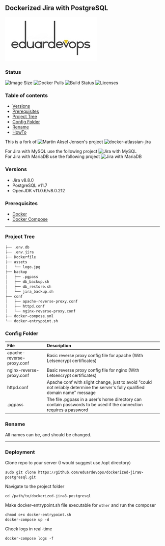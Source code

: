 ## Dockerized Jira with PostgreSQL

![Logo](./assets/logo.jpg)

### Status
<img alt="Image Size" src="https://img.shields.io/docker/image-size/eduardevops/jira8-postgresql" style="max-width:100%;"> <img alt="Docker Pulls" src="https://img.shields.io/docker/pulls/eduardevops/jira8-postgresql" style="max-width:100%;"> <img alt="Build Status" src="https://img.shields.io/docker/cloud/build/eduardevops/jira8-postgresql" style="max-width:100%;"> <img alt="Licenses" src="https://img.shields.io/badge/License-GPLv3-blue.svg" style="max-width:100%;">

### Table of contents
* [Versions](#Versions)
* [Prerequisites](#Prerequisites)
* [Project Tree](#Project-Tree)
* [Config Folder](#Config-Folder)
* [Rename](#Rename)
* [HowTo](#HowTo)

This is a fork of ![Martin Aksel Jensen's](https://github.com/cptactionhank) project ![docker-atlassian-jira](https://github.com/cptactionhank/docker-atlassian-jira)  <br>

For Jira with MySQL use the following project ![Jira with MySQL](https://github.com/eduardevops/dockerized-jira8-mysql) <br>
For Jira with MariaDB use the following project ![Jira with MariaDB](https://github.com/eduardevops/dockerized-jira8-mariadb)

### Versions
*	Jira v8.8.0
*	PostgreSQL v11.7
* OpenJDK v11.0.6/v8.0.212

### Prerequisites
*	[Docker](https://www.docker.com/)
*	[Docker Compose](https://docs.docker.com/compose/install/)
------

### Project Tree

```less
├── .env.db
├── .env.jira
├── Dockerfile
├── assets
│   └── logo.jpg
├── backup
│   ├── .pgpass
│   ├── db_backup.sh
│   ├── db_restore.sh
│   └── jira_backup.sh
├── conf
│   ├── apache-reverse-proxy.conf
│   ├── httpd.conf
│   └── nginx-reverse-proxy.conf
├── docker-compose.yml
└── docker-entrypoint.sh
```


### Config Folder
| File                        | Description                                                                                   |
| :-------------------------- |:--------------------------------------------------------------------------------------------- |
| apache-reverse-proxy.conf   | Basic reverse proxy config file for apache (With Letsencrypt certificates)                    |
| nginx-reverse-proxy.conf    | Basic reverse proxy config file for nginx  (With Letsencrypt certificates)                    |
| httpd.conf                  | Apache conf with slight change, just to avoid "could not reliably determine the server's fully qualified domain name" message      |
| .pgpass                     | The file .pgpass in a user's home directory can contain passwords to be used if the connection requires a password |

### Rename
All names can be, and should be changed.

-----

### Deployment
Clone repo to your server (I would suggest use /opt directory)
```less
sudo git clone https://github.com/eduardevops/dockerized-jira8-postgresql.git
```

Navigate to the project folder
```less
cd /path/to/dockerized-jira8-postgresql
```

Make docker-entrypoint.sh file executable for ```other``` and run the composer
```less
chmod o+x docker-entrypoint.sh
docker-compose up -d
```

Check logs in real-time
```less
docker-compose logs -f
```

